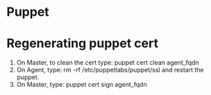 # Puppet
# Regenerating puppet cert
1) On Master, to clean the cert type: puppet cert clean agent_fqdn
2) On Agent, type: rm -rf /etc/puppetlabs/puppet/ssl and restart the puppet.
3) On Master, type: puppet cert sign agent_fqdn

